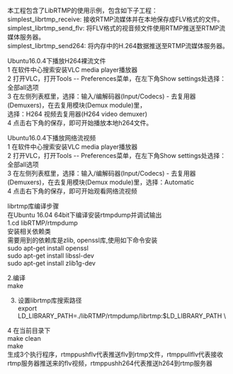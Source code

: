 本工程包含了LibRTMP的使用示例，包含如下子工程： \
   simplest_librtmp_receive: 接收RTMP流媒体并在本地保存成FLV格式的文件。\
   simplest_librtmp_send_flv: 将FLV格式的视音频文件使用RTMP推送至RTMP流媒体服务器。\
   simplest_librtmp_send264: 将内存中的H.264数据推送至RTMP流媒体服务器。

Ubuntu16.0.4下播放H264裸流文件 \
   1 在软件中心搜索安装VLC media player播放器 \
   2 打开VLC，打开Tools -- Preferences菜单，在左下角Show settings处选择：全部all选项 \
   3 在左侧列表框里，选择：输入/编解码器(Input/Codecs) - 去复用器(Demuxers)，在去复用模块(Demux module)里，\
      选择：H264 视频去复用器(H264 video demuxer) \
   4 点击右下角的保存，即可开始播放本地h264文件。

Ubuntu16.0.4下播放网络流视频 \
   1 在软件中心搜索安装VLC media player播放器 \
   2 打开VLC，打开Tools -- Preferences菜单，在左下角Show settings处选择：全部all选项 \
   3 在左侧列表框里，选择：输入/编解码器(Input/Codecs) - 去复用器(Demuxers)，在去复用模块(Demux module)里，选择：Automatic \
   4 点击右下角的保存，即可开始观看网络流视频


librtmp库编译步骤 \
   在Ubuntu 16.04 64bit下编译安装rtmpdump并调试输出 \
   1.cd libRTMP/rtmpdump \
     安装相关依赖类 \
     需要用到的依赖库是zlib, openssl库,使用如下命令安装 \
     sudo apt-get install openssl \
     sudo apt-get install libssl-dev \
     sudo apt-get install zlib1g-dev
  
   2.编译 \
     make
   
   3. 设置librtmp库搜索路径 \
      export LD_LIBRARY_PATH=./libRTMP/rtmpdump/librtmp:$LD_LIBRARY_PATH \

   4 在当前目录下 \
     make clean \
     make \
     生成3个执行程序，rtmppushflv代表推送flv到rtmp文件，rtmppullflv代表接收rtmp服务器推送来的flv视频，rtmppushh264代表推送h264到rtmp服务器
